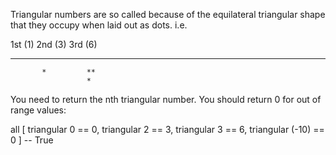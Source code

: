 Triangular numbers are so called because of the equilateral triangular shape that they occupy when laid out as dots. i.e.

1st (1)   2nd (3)    3rd (6)
*          **        ***
           *         **
                     *
                     
You need to return the nth triangular number. You should return 0 for out of range values:

all [
  triangular 0     == 0,
  triangular 2     == 3,
  triangular 3     == 6,
  triangular (-10) == 0
] -- True